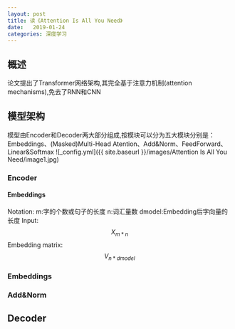 ```yaml
---
layout: post
title: 读《Attention Is All You Need》
date:   2019-01-24
categories: 深度学习
---
```

## 概述
论文提出了Transformer网络架构,其完全基于注意力机制(attention mechanisms),免去了RNN和CNN

## 模型架构
模型由Encoder和Decoder两大部分组成,按模块可以分为五大模块分别是：Embeddings、(Masked)Multi-Head Atention、Add&Norm、FeedForward、Linear&Softmax
![_config.yml]({{ site.baseurl }}/images/Attention Is All You Need/image1.jpg)
### Encoder
#### Embeddings
Notation:
m:字的个数或句子的长度
n:词汇量数
dmodel:Embedding后字向量的长度
Input: $$X_{m*n}$$
Embedding matrix: $$V_{n*dmodel}$$ 

### Embeddings
### Add&Norm
###
## Decoder

